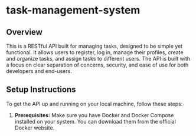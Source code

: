 # task-management-system

## Overview

This is a RESTful API built for managing tasks, designed to be simple yet functional. It allows users to register, log in, manage their profiles, create and organize tasks, and assign tasks to different users. The API is built with a focus on clear separation of concerns, security, and ease of use for both developers and end-users.

## Setup Instructions

To get the API up and running on your local machine, follow these steps:

1. **Prerequisites:** Make sure you have Docker and Docker Compose installed on your system. You can download them from the official Docker website.
